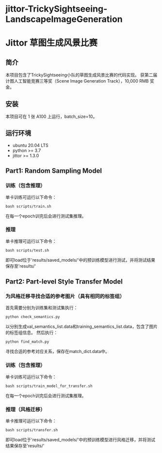 # jittor-TrickySightseeing-LandscapeImageGeneration
# Jittor 草图生成风景比赛

## 简介

本项目包含了TrickySightseeing小队的草图生成风景比赛的代码实现。 获第二届计图人工智能竞赛三等奖（Scene Image Generation Track），10,000 RMB 奖金。

## 安装 

本项目可在 1 张 A100 上运行，batch_size=10。

## 运行环境
- ubuntu 20.04 LTS
- python >= 3.7
- jittor >= 1.3.0

## Part1: Random Sampling Model

### 训练（包含推理）
单卡训练可运行以下命令：
```
bash scripts/train.sh
```
在每一个epoch训完后会进行测试集推理。

### 推理
单卡推理可运行以下命令：
```
bash scripts/test.sh
```
即可load位于'results/saved_models/'中的预训练模型进行测试，并将测试结果保存至'results/'

## Part2: Part-level Style Transfer Model

### 为风格迁移寻找合适的参考图片（具有相同的标签组）
首先需要分别为训练集和测试集执行：
```
python check_semantics.py
```
以分别生成val_semantics_list.data和training_semantics_list.data，包含了图片的标签组信息。
然后执行：
```
python find_match.py
```
寻找合适的参考对应关系，保存在match_dict.data中。

### 训练（包含推理）
单卡训练可运行以下命令：
```
bash scripts/train_model_for_transfer.sh
```
在每一个epoch训完后会进行测试集推理。

### 推理（风格迁移）
单卡推理可运行以下命令：
```
bash scripts/transfer.sh
```
即可load位于'results/saved_models/'中的预训练模型进行风格迁移，并将测试结果保存至'results/'
